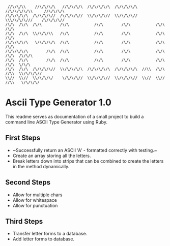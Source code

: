 ```
 //\/\/\\    //\/\/\/\   //\/\/\/\  /\/\/\/\/\  /\/\/\/\/\    //\/\/\/\/\\     //\/\/\/\  
/\/\/\/\/\  /\/\/\/\//  /\/\/\/\//  \\/\/\/\//  \\/\/\/\//    \\\/\/\/\///    /\/\/\/\//
/\/\  /\/\  /\/\        /\/\           /\/\        /\/\           /\/\        /\/\
/\/\  /\/\  \\/\/\/\\   /\/\           /\/\        /\/\           /\/\        /\/\
/\/\/\/\/\   \/\/\/\/\  /\/\           /\/\        /\/\           /\/\        /\/\
/\/\/\/\/\        /\/\  /\/\           /\/\        /\/\           /\/\        /\/\  /\/\/\
/\/\  /\/\        /\/\  /\/\           /\/\        /\/\           /\/\        /\/\  \/\/\
/\/\  /\/\  /\/\/\/\//  \\/\/\/\/\  /\/\/\/\/\  /\/\/\/\/\  //\\  /\/\  //\\  \\/\/\/\//    
\\//  \\//  \\/\/\/\/    \/\/\/\//  \\/\/\/\//  \\/\/\/\//  \\//  \\//  //\\   \/\/\/\/   
```

# Ascii Type Generator 1.0

This readme serves as documentation of a small project to build a command line ASCII Type Generator using Ruby.

## First Steps
* ~Successfully return an ASCII 'A' - formatted correctly with testing.~
* Create an array storing all the letters.
* Break letters down into strips that can be combined to create the letters in the method dynamically.

## Second Steps
* Allow for multiple chars
* Allow for whitespace
* Allow for punctuation

## Third Steps
* Transfer letter forms to a database.
* Add letter forms to database.
